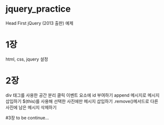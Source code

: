 # jquery_practice
Head First jQuery (2013 출판) 예제

# 1장 
html, css, jquery 설정 

# 2장 
div 태그를 사용한 공간 분리 
클릭 이벤트 
요소에 id 부여하기 
append 메시지로 메시지 삽입하기 
$(this)를 사용해 선택한 사진에만 메시지 삽입하기 
.remove()메서드로 다른 사진에 남은 메시지 삭제하기 

#3장
to be continue...

